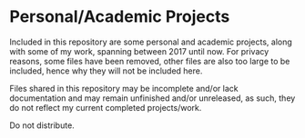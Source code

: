 # Personal/Academic Projects
Included in this repository are some personal and academic projects, along with some of my work, spanning between 2017 until now. For privacy reasons, some files have been removed, other files are also too large to be included, hence why they will not be included here.

Files shared in this repository may be incomplete and/or lack documentation and may remain unfinished and/or unreleased, as such, they do not reflect my current completed projects/work.

Do not distribute.
